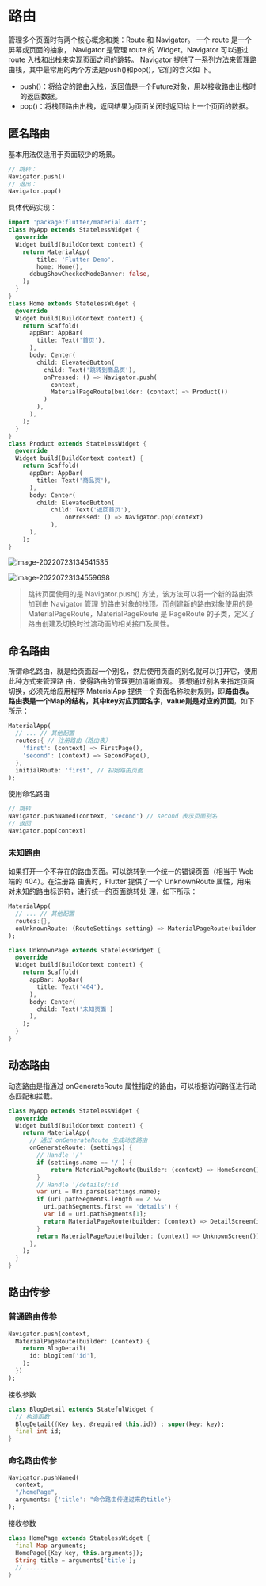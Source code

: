 # 路由

管理多个页面时有两个核心概念和类：Route 和 Navigator。 一个 route 是一个屏幕或页面的抽象， Navigator 是管理 route 的 Widget。Navigator 可以通过 route 入栈和出栈来实现页面之间的跳转。 Navigator 提供了一系列方法来管理路由栈，其中最常用的两个方法是push()和pop()，它们的含义如 下。 

- push()：将给定的路由入栈，返回值是一个Future对象，用以接收路由出栈时的返回数据。 
- pop()：将栈顶路由出栈，返回结果为页面关闭时返回给上一个页面的数据。

## 匿名路由

基本用法仅适用于页面较少的场景。

```dart
// 跳转：
Navigator.push()
// 退出：
Navigator.pop()
```

具体代码实现：

```dart
import 'package:flutter/material.dart';
class MyApp extends StatelessWidget {
  @override
  Widget build(BuildContext context) {
    return MaterialApp(
    	title: 'Flutter Demo',
    	home: Home(),
      debugShowCheckedModeBanner: false,
    );
  }
}
class Home extends StatelessWidget {
  @override
  Widget build(BuildContext context) {
    return Scaffold(
      appBar: AppBar(
      	title: Text('首页'),
      ),
      body: Center(
        child: ElevatedButton(
          child: Text('跳转到商品页'),
          onPressed: () => Navigator.push(
            context,
            MaterialPageRoute(builder: (context) => Product())
          )
        ),
      ),
    );
  }
}
class Product extends StatelessWidget {
  @override
  Widget build(BuildContext context) {
    return Scaffold(
      appBar: AppBar(
      	title: Text('商品页'),
      ),
      body: Center(
        child: ElevatedButton(
        	child: Text('返回首页'),
        		onPressed: () => Navigator.pop(context)
        	),
      ),
    );
}
```

![image-20220723134541535](https://raw.githubusercontent.com/Fanvvv/picBed/master/image-20220723134541535.png)

![image-20220723134559698](https://raw.githubusercontent.com/Fanvvv/picBed/master/image-20220723134559698.png)

> 跳转页面使用的是 Navigator.push() 方法，该方法可以将一个新的路由添加到由 Navigator 管理 的路由对象的栈顶。而创建新的路由对象使用的是 MaterialPageRoute，MaterialPageRoute 是 PageRoute 的子类，定义了路由创建及切换时过渡动画的相关接口及属性。

## 命名路由

所谓命名路由，就是给页面起一个别名，然后使用页面的别名就可以打开它，使用此种方式来管理路 由，使得路由的管理更加清晰直观。 要想通过别名来指定页面切换，必须先给应用程序 MaterialApp 提供一个页面名称映射规则，即**路由表。路由表是一个Map的结构，其中key对应页面名字，value则是对应的页面**，如下所示：

```dart
MaterialApp(
  // ... // 其他配置
  routes:{ // 注册路由（路由表）
    'first': (context) => FirstPage(),
    'second': (context) => SecondPage(),
  },
  initialRoute: 'first', // 初始路由页面
);
```

使用命名路由

```dart
// 跳转
Navigator.pushNamed(context, 'second') // second 表示页面别名
// 返回
Navigator.pop(context)
```

### 未知路由

如果打开一个不存在的路由页面。可以跳转到一个统一的错误页面（相当于 Web 端的 404）。在注册路 由表时，Flutter 提供了一个 UnknownRoute 属性，用来对未知的路由标识符，进行统一的页面跳转处 理，如下所示：

```dart
MaterialApp(
  // ... // 其他配置
  routes:{},
  onUnknownRoute: (RouteSettings setting) => MaterialPageRoute(builder: (context) => UnknownPage()), // 错误路由处理，返回UnknownPage
);

class UnknownPage extends StatelessWidget {
  @override
  Widget build(BuildContext context) {
    return Scaffold(
      appBar: AppBar(
        title: Text('404'),
      ),
      body: Center(
        child: Text('未知页面')
      ),
    );
  }
}
```

## 动态路由

动态路由是指通过 onGenerateRoute 属性指定的路由，可以根据访问路径进行动态匹配和拦截。

```dart
class MyApp extends StatelessWidget {
  @override
  Widget build(BuildContext context) {
    return MaterialApp(
      // 通过 onGenerateRoute 生成动态路由
      onGenerateRoute: (settings) {
        // Handle '/'
        if (settings.name == '/') {
        	return MaterialPageRoute(builder: (context) => HomeScreen());
        }
        // Handle '/details/:id'
        var uri = Uri.parse(settings.name);
        if (uri.pathSegments.length == 2 &&
          uri.pathSegments.first == 'details') {
          var id = uri.pathSegments[1];
          return MaterialPageRoute(builder: (context) => DetailScreen(id: id));
        }
        return MaterialPageRoute(builder: (context) => UnknownScreen());
      },
    );
  }
}
```

## 路由传参

### 普通路由传参

```dart
Navigator.push(context,
  MaterialPageRoute(builder: (context) {
    return BlogDetail(
      id: blogItem['id'],
    );
  })
);
```

接收参数

```dart
class BlogDetail extends StatefulWidget {
  // 构造函数
  BlogDetail({Key key, @required this.id}) : super(key: key);
  final int id;
}
```

### 命名路由传参

```dart
Navigator.pushNamed(
  context,
  "/homePage",
  arguments: {'title': "命令路由传递过来的title"}
);
```

接收参数

```dart
class HomePage extends StatelessWidget {
  final Map arguments;
  HomePage({Key key, this.arguments});
  String title = arguments['title'];
  // ......
}
```

